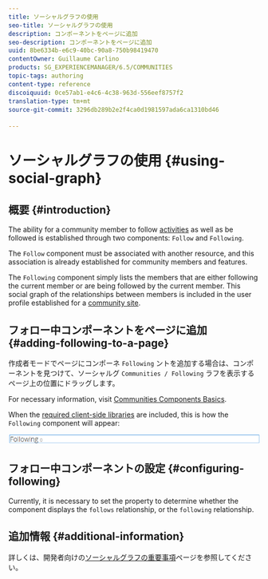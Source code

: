 ```yaml
---
title: ソーシャルグラフの使用
seo-title: ソーシャルグラフの使用
description: コンポーネントをページに追加
seo-description: コンポーネントをページに追加
uuid: 8be6334b-e6c9-40bc-90a8-750b98419470
contentOwner: Guillaume Carlino
products: SG_EXPERIENCEMANAGER/6.5/COMMUNITIES
topic-tags: authoring
content-type: reference
discoiquuid: 0ce57ab1-e4c6-4c38-963d-556eef8757f2
translation-type: tm+mt
source-git-commit: 3296db289b2e2f4ca0d1981597ada6ca1310bd46

---
```



# ソーシャルグラフの使用 {#using-social-graph}

## 概要 {#introduction}

The ability for a community member to follow [activities](activities.md) as well as be followed is established through two components: `Follow` and `Following`.

The `Follow` component must be associated with another resource, and this association is already established for community members and features.

The `Following` component simply lists the members that are either following the current member or are being followed by the current member. This social graph of the relationships between members is included in the user profile established for a [community site](overview.md#communitiessites).

## フォロー中コンポーネントをページに追加 {#adding-following-to-a-page}

作成者モードでページにコンポーネ `Following` ントを追加する場合は、コンポーネントを見つけて、ソーシャルグ `Communities / Following` ラフを表示するページ上の位置にドラッグします。

For necessary information, visit [Communities Components Basics](basics.md).

When the [required client-side libraries](essentials-socialgraph.md#essentials-for-client-side) are included, this is how the `Following` component will appear:

![chlimage_1-447](assets/chlimage_1-447.png)

## フォロー中コンポーネントの設定 {#configuring-following}

Currently, it is necessary to set the property to determine whether the component displays the `follows` relationship, or the `following` relationship.

## 追加情報 {#additional-information}

詳しくは、開発者向けの[ソーシャルグラフの重要事項](essentials-socialgraph.md)ページを参照してください。
